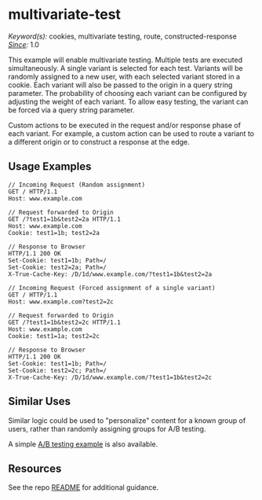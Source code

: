 # multivariate-test

*Keyword(s):* cookies, multivariate testing, route, constructed-response<br>
*[Since](https://learn.akamai.com/en-us/webhelp/edgeworkers/edgeworkers-user-guide/GUID-14077BCA-0D9F-422C-8273-2F3E37339D5B.html):* 1.0

This example will enable multivariate testing.  Multiple tests are executed simultaneously.
A single variant is selected for each test.  Variants will be randomly assigned to a new user, with each selected variant stored in a cookie.
Each variant will also be passed to the origin in a query string parameter.
The probability of choosing each variant can be configured by adjusting the weight of each variant.
To allow easy testing, the variant can be forced via a query string parameter.

Custom actions to be executed in the request and/or response phase of each variant.
For example, a custom action can be used to route a variant to a different origin or to construct a response at the edge.


## Usage Examples
````
// Incoming Request (Random assignment)
GET / HTTP/1.1
Host: www.example.com

// Request forwarded to Origin
GET /?test1=1b&test2=2a HTTP/1.1
Host: www.example.com
Cookie: test1=1b; test2=2a

// Response to Browser
HTTP/1.1 200 OK
Set-Cookie: test1=1b; Path=/
Set-Cookie: test2=2a; Path=/
X-True-Cache-Key: /D/1d/www.example.com/?test1=1b&test2=2a
````

````
// Incoming Request (Forced assignment of a single variant)
GET / HTTP/1.1
Host: www.example.com?test2=2c

// Request forwarded to Origin
GET /?test1=1b&test2=2c HTTP/1.1
Host: www.example.com
Cookie: test1=1a; test2=2c

// Response to Browser
HTTP/1.1 200 OK
Set-Cookie: test1=1b; Path=/
Set-Cookie: test2=2c; Path=/
X-True-Cache-Key: /D/1d/www.example.com/?test1=1b&test2=2c
````

## Similar Uses
Similar logic could be used to "personalize" content for a known group of users,
rather than randomly assigning groups for A/B testing.

A simple [A/B testing example](/edgecompute/examples/traffic-routing/ab-test%20(EW)) is also available.

## Resources
See the repo [README](edgeworkers-examples/README.md#Resources) for additional guidance.

